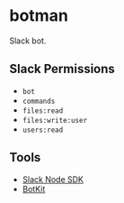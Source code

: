 # botman
Slack bot.

## Slack Permissions

* `bot`
* `commands`
* `files:read`
* `files:write:user`
* `users:read`

## Tools

* [Slack Node SDK](https://github.com/slackapi/node-slack-sdk)
* [BotKit](https://github.com/howdyai/botkit/blob/master/docs/readme-slack.md)
